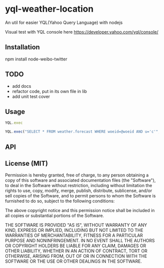 yql-weather-location
==================

An util for easier YQL(Yahoo Query Language) with nodejs 

Visual test with YQL console here https://developer.yahoo.com/yql/console/

## Installation

npm install node-weibo-twitter

## TODO

- add docs
- refactor code, put in its own file in lib
- add unit test cover 

## Usage 

```js
YQL.exec

YQL.exec("SELECT * FROM weather.forecast WHERE woeid=@woeid AND u='c'", { woeid:28341390 },

```

## API 


License (MIT)
-------------

Permission is hereby granted, free of charge, to any person obtaining a copy of this software and associated documentation files (the "Software"), to deal in the Software without restriction, including without limitation the rights to use, copy, modify, merge, publish, distribute, sublicense, and/or sell copies of the Software, and to permit persons to whom the Software is furnished to do so, subject to the following conditions:

The above copyright notice and this permission notice shall be included in all copies or substantial portions of the Software.

THE SOFTWARE IS PROVIDED "AS IS", WITHOUT WARRANTY OF ANY KIND, EXPRESS OR IMPLIED, INCLUDING BUT NOT LIMITED TO THE WARRANTIES OF MERCHANTABILITY, FITNESS FOR A PARTICULAR PURPOSE AND NONINFRINGEMENT. IN NO EVENT SHALL THE AUTHORS OR COPYRIGHT HOLDERS BE LIABLE FOR ANY CLAIM, DAMAGES OR OTHER LIABILITY, WHETHER IN AN ACTION OF CONTRACT, TORT OR OTHERWISE, ARISING FROM, OUT OF OR IN CONNECTION WITH THE SOFTWARE OR THE USE OR OTHER DEALINGS IN THE SOFTWARE.
